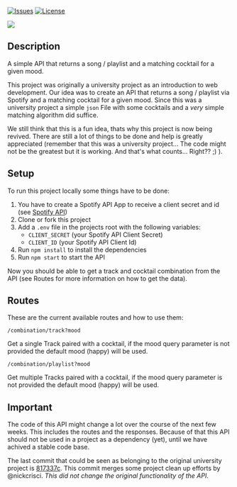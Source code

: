 [![Issues](https://img.shields.io/github/issues/nickcrisci/beatdrinks.svg)](https://github.com/nickcrisci/beatdrinks/issues)
[![License](https://img.shields.io/github/license/nickcrisci/BeatDrinks)](https://github.com/nickcrisci/beatdrinks/blob/main/LICENSE)

![](https://github.com/nickcrisci/BeatDrinks/wiki/images/beatdrinks_banner.png)

## Description
A simple API that returns a song / playlist and a matching cocktail for a given mood.

This project was originally a university project as an introduction to web development. Our idea was to create an API that returns a song / playlist via Spotify and a matching cocktail for a given mood. Since this was a university project a simple `json` File with some cocktails and a _very_ simple matching algorithm did suffice. 

We still think that this is a fun idea, thats why this project is now being revived. There are still a lot of things to be done and help is greatly appreciated (remember that this was a university project... The code might not be the greatest but it is working. And that's what counts... Right?? ;) ). 

## Setup
To run this project locally some things have to be done:
1. You have to create a Spotify API App to receive a client secret and id (see [Spotify API](https://developer.spotify.com/))
1. Clone or fork this project
1. Add a `.env` file in the projects root with the following variables:
    - `CLIENT_SECRET` (your Spotify API Client Secret)
    - `CLIENT_ID` (your Spotify API Client Id)
1. Run `npm install` to install the dependencies
1. Run `npm start` to start the API

Now you should be able to get a track and cocktail combination from the API (see Routes for more information on how to get the data).

## Routes
These are the current available routes and how to use them:

`/combination/track?mood`

 Get a single Track paired with a cocktail, if the mood query parameter is not provided the default mood (happy) will be used.


`/combination/playlist?mood`

 Get multiple Tracks paired with a cocktail, if the mood query parameter is not provided the default mood (happy) will be used.
 
 ## Important
 The code of this API might change a lot over the course of the next few weeks. This includes the routes and the responses. Because of that this API should not be used in a project as a dependency (yet), until we have achived a stable code base.
 
 The last commit that could be seen as belonging to the original university project is [817337c](https://github.com/nickcrisci/BeatDrinks/commit/817337c961100c65df589ad2eb88cc11a51ed362).
 This commit merges some project clean up efforts by @nickcrisci. _This did not change the original functionality of the API_.
